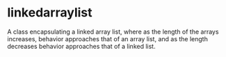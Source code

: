 # linkedarraylist
A class encapsulating a linked array list, 
where as the length of the arrays increases, 
behavior approaches that of an array list,
and as the length decreases behavior approaches that of a linked list.
